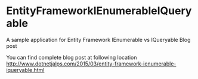 # EntityFrameworkIEnumerableIQueryable
A sample application for Entity Framework IEnumerable vs IQueryable Blog post

You can find complete blog post at following location
http://www.dotnetjalps.com/2015/03/entity-framework-ienumerable-iqueryable.html
